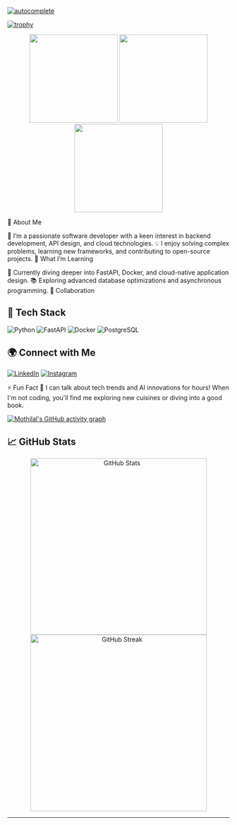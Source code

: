 <!-- <b>👋 Hi, I’m Mothilal!</b> -->

[![autocomplete](https://codeium.com/badges/user/mothilal/autocomplete)](https://codeium.com/profile/mothilal)



<!-- <a href="https://app.daily.dev/mothilal"><img src="https://api.daily.dev/devcards/v2/co5xqg55rFvz8ulMWL6TR.png?type=wide&r=49w" width="1200" alt="Mothilal M's Dev Card"/></a> -->
[![trophy](https://github-profile-trophy.vercel.app/?username=Mothilal-hire10x&theme=dracula&no-frame=true&margin-w=15&margin-h=10)](https://github.com/ryo-ma/github-profile-trophy)

<div align="center">
  <img src="https://user-images.githubusercontent.com/74038190/213866269-5d00981c-7c98-46d7-8a8e-16f462f15227.gif" width="200" />
  <img src="https://user-images.githubusercontent.com/74038190/213866269-5d00981c-7c98-46d7-8a8e-16f462f15227.gif" width="200" />
  <img src="https://user-images.githubusercontent.com/74038190/213866269-5d00981c-7c98-46d7-8a8e-16f462f15227.gif" width="200" />
</div>

👀 About Me

🔭 I’m a passionate software developer with a keen interest in backend development, API design, and cloud technologies.
💡 I enjoy solving complex problems, learning new frameworks, and contributing to open-source projects.
🌱 What I’m Learning

🚀 Currently diving deeper into FastAPI, Docker, and cloud-native application design.
📚 Exploring advanced database optimizations and asynchronous programming.
💞️ Collaboration

## 🚀 Tech Stack
![Python](https://img.shields.io/badge/Python-3776AB?style=for-the-badge&logo=python&logoColor=white)
![FastAPI](https://img.shields.io/badge/FastAPI-009688?style=for-the-badge&logo=fastapi&logoColor=white)
![Docker](https://img.shields.io/badge/Docker-2496ED?style=for-the-badge&logo=docker&logoColor=white)
![PostgreSQL](https://img.shields.io/badge/PostgreSQL-316192?style=for-the-badge&logo=postgresql&logoColor=white)


## 🌍 Connect with Me
[![LinkedIn](https://img.shields.io/badge/LinkedIn-0077B5?style=for-the-badge&logo=linkedin&logoColor=white)](https://www.linkedin.com/in/mothilal-m-04803a227)
[![Instagram](https://img.shields.io/badge/Instagram-E4405F?style=for-the-badge&logo=instagram&logoColor=white)](https://www.instagram.com/mothilalzzh_sphinx_007)


⚡ Fun Fact
💬 I can talk about tech trends and AI innovations for hours! When I'm not coding, you'll find me exploring new cuisines or diving into a good book.


[![Mothilal's GitHub activity graph](https://github-readme-activity-graph.vercel.app/graph?username=Mothilal-hire10x&theme=dracula)](https://github.com/Mothilal-hire10x/github-readme-activity-graph)


## 📈 GitHub Stats
<div align="center">
  <img src="https://github-readme-stats.vercel.app/api?username=Mothilal-hire10x&show_icons=true&theme=radical" alt="GitHub Stats" width="400"/> 
  <img src="https://github-readme-streak-stats.herokuapp.com/?user=Mothilal-hire10x&theme=radical" alt="GitHub Streak" width="400"/>
</div>

---



